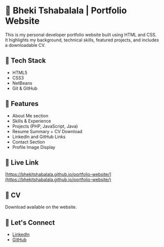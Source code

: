 # 💼 Bheki Tshabalala | Portfolio Website

This is my personal developer portfolio website built using HTML and CSS. It highlights my background, technical skills, featured projects, and includes a downloadable CV.

## 🔧 Tech Stack
- HTML5
- CSS3
- NetBeans
- Git & GitHub

## 📁 Features
- About Me section
- Skills & Experience
- Projects (PHP, JavaScript, Java)
- Resume Summary + CV Download
- LinkedIn and GitHub Links
- Contact Section
- Profile Image Display

## 🚀 Live Link
[https://bhekitshabalala.github.io/portfolio-website/](https://bhekitshabalala.github.io/portfolio-website/)

## 📄 CV
Download available on the website.

## 🙌 Let's Connect
- [LinkedIn](https://www.linkedin.com/in/bhekitshabalala)
- [GitHub](https://github.com/bhekitshabalala)
